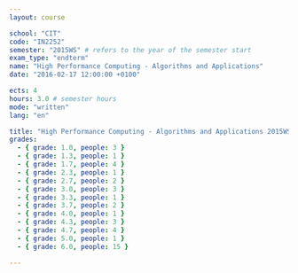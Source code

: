 ```yaml
---
layout: course

school: "CIT"
code: "IN2252"
semester: "2015WS" # refers to the year of the semester start
exam_type: "endterm"
name: "High Performance Computing - Algorithms and Applications"
date: "2016-02-17 12:00:00 +0100"

ects: 4
hours: 3.0 # semester hours
mode: "written"
lang: "en"

title: "High Performance Computing - Algorithms and Applications 2015WS Endterm"
grades:
  - { grade: 1.0, people: 3 }
  - { grade: 1.3, people: 1 }
  - { grade: 1.7, people: 4 }
  - { grade: 2.3, people: 1 }
  - { grade: 2.7, people: 2 }
  - { grade: 3.0, people: 3 }
  - { grade: 3.3, people: 1 }
  - { grade: 3.7, people: 2 }
  - { grade: 4.0, people: 1 }
  - { grade: 4.3, people: 3 }
  - { grade: 4.7, people: 4 }
  - { grade: 5.0, people: 1 }
  - { grade: 6.0, people: 15 }

---
```

